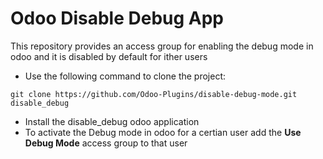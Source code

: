 # Odoo Disable Debug App
This repository provides an access group for enabling the debug mode in odoo
and it is disabled by default for ither users


- Use the following command to clone the project:

```
git clone https://github.com/Odoo-Plugins/disable-debug-mode.git disable_debug
```

- Install the disable_debug odoo application
- To activate the Debug mode in odoo for a certian user add the **Use Debug Mode** access group to that user


